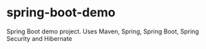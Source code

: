 # spring-boot-demo
Spring Boot demo project. Uses Maven, Spring, Spring Boot, Spring Security and Hibernate
